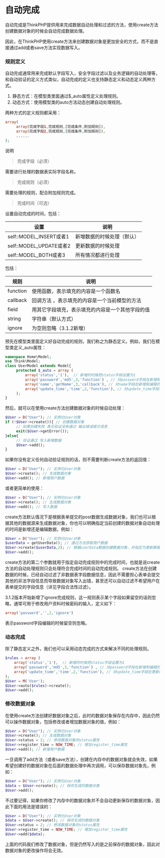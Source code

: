 # 自动完成

自动完成是ThinkPHP提供用来完成数据自动处理和过滤的方法，使用create方法创建数据对象的时候会自动完成数据处理。

因此，在ThinkPHP使用create方法来创建数据对象是更加安全的方式，而不是直接通过add或者save方法实现数据写入。

### 规则定义

自动完成通常用来完成默认字段写入，安全字段过滤以及业务逻辑的自动处理等，和自动验证的定义方式类似，自动完成的定义也支持静态定义和动态定义两种方式。

1. 静态方式：在模型类里面通过$_auto属性定义处理规则。
2. 动态方式：使用模型类的auto方法动态创建自动处理规则。

两种方式的定义规则都采用：

```php
array(
     array(完成字段1,完成规则,[完成条件,附加规则]),
     array(完成字段2,完成规则,[完成条件,附加规则]),
     ......
);
```

说明

>完成字段（必须）

需要进行处理的数据表实际字段名称。

>完成规则（必须）

需要处理的规则，配合附加规则完成。

>完成时间（可选）

设置自动完成的时间，包括：

|设置	|说明|
|----|----|
|self::MODEL_INSERT或者1	|新增数据的时候处理（默认）|
|self::MODEL_UPDATE或者2	|更新数据的时候处理|
|self::MODEL_BOTH或者3	|所有情况都进行处理|

包括：

|规则|	说明|
|----|----|
|function	|使用函数，表示填充的内容是一个函数名|
|callback	|回调方法 ，表示填充的内容是一个当前模型的方法|
|field	|用其它字段填充，表示填充的内容是一个其他字段的值|
|string	|字符串（默认方式）|
|ignore	|为空则忽略（3.1.2新增）|

预先在模型类里面定义好自动完成的规则，我们称之为静态定义。例如，我们在模型类定义_auto属性：

```php
namespace Home\Model;
use Think\Model;
class UserModel extends Model{
     protected $_auto = array ( 
         array('status','1'),  // 新增的时候把status字段设置为1
         array('password','md5',3,'function') , // 对password字段在新增和编辑的时候使md5函数处理
         array('name','getName',3,'callback'), // 对name字段在新增和编辑的时候回调getName方法
         array('update_time','time',2,'function'), // 对update_time字段在更新的时候写入当前时间戳
     );
}
```
然后，就可以在使用create方法创建数据对象的时候自动处理：

```php
$User = D("User"); // 实例化User对象
if (!$User->create()){ // 创建数据对象
     // 如果创建失败 表示验证没有通过 输出错误提示信息
     exit($User->getError());
}else{
     // 验证通过 写入新增数据
     $User->add();
}
```
如果你没有定义任何自动验证规则的话，则不需要判断create方法的返回值：

```php
$User = D("User"); // 实例化User对象
$User->create(); // 生成数据对象
$User->add(); // 新增用户数据
```

或者更简单的使用：

```php
$User = D("User"); // 实例化User对象
$User->create(); // 生成数据对象
$User->add(); // 写入数据
```

create方法默认情况下是根据表单提交的post数据生成数据对象，我们也可以根据其他的数据源来生成数据对象，你也可以明确指定当前创建的数据对象自动处理的时间是新增还是编辑数据，例如：

```php
$User = D("User"); // 实例化User对象
$userData = getUserData(); // 通过方法获取用户数据
$User->create($userData,2); // 根据userData数据创建数据对象，并指定为更新数据
$User->add();
```

create方法的第二个参数就用于指定自动完成规则中的完成时间，也就是说create方法的自动处理规则只会处理符合完成时间的自动完成规则。 create方法在创建数据的时候，已经自动过滤了非数据表字段数据信息，因此不需要担心表单会提交其他的非法字段信息而导致数据对象写入出错，甚至还可以自动过滤不希望用户在表单提交的字段信息（详见字段合法性过滤）。

3.1.2版本开始新增了ignore完成规则，这一规则表示某个字段如果留空的话则忽略，通常可用于修改用户资料时候密码的输入，定义如下：

```php
array('password','',2,'ignore')
```

表示password字段编辑的时候留空则忽略。

### 动态完成

除了静态定义之外，我们也可以采用动态完成的方式来解决不同的处理规则。

```php
$rules = array ( 
    array('status','1'),  // 新增的时候把status字段设置为1
    array('password','md5',3,'function') , // 对password字段在新增和编辑的时候使md5函数处理
    array('update_time','time',2,'function'), // 对update_time字段在更新的时候写入当前时间戳
);
$User = M('User');
$User->auto($rules)->create();
$User->add();
```

### 修改数据对象

在使用create方法创建好数据对象之后，此时的数据对象保存在内存中，因此仍然可以操作数据对象，包括修改或者增加数据对象的值，例如：

```php
$User = D("User"); // 实例化User对象
$User->create(); // 生成数据对象
$User->status = 2; // 修改数据对象的status属性
$User->register_time = NOW_TIME; // 增加register_time属性
$User->add(); // 新增用户数据
```

一旦调用了add方法（或者save方法），创建在内存中的数据对象就会失效，如果希望创建好的数据对象在后面的数据处理中再次调用，可以保存数据对象先，例如：

```php
$User = D("User"); // 实例化User对象
$data = $User->create(); // 保存生成的数据对象
$User->add();
```

不过要记得，如果你修改了内存中的数据对象并不会自动更新保存的数据对象，因此下面的用法是错误的：

```php
$User = D("User"); // 实例化User对象
$data = $User->create(); // 保存生成的数据对象
$User->status = 2; // 修改数据对象的status属性
$User->register_time = NOW_TIME; // 增加register_time属性
$User->add($data);
```

上面的代码我们修改了数据对象，但是仍然写入的是之前保存的数据对象，因此对数据对象的更改操作将会无效。
